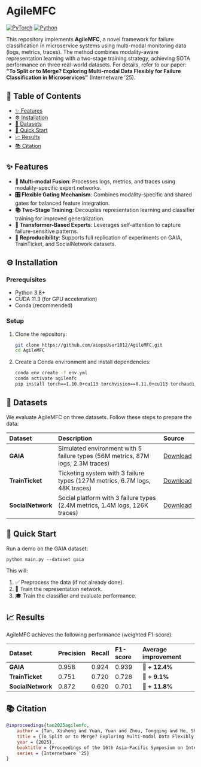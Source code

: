 # AgileMFC

[![PyTorch](https://img.shields.io/badge/PyTorch-%3E%3D1.10.0-orange)](https://pytorch.org/) [![Python](https://img.shields.io/badge/Python-%3E%3D3.8.6-green)](https://www.python.org/)

This repository implements **AgileMFC**, a novel framework for failure classification in microservice systems using multi-modal monitoring data (logs, metrics, traces). The method combines modality-aware representation learning with a two-stage training strategy, achieving SOTA performance on three real-world datasets. For details, refer to our paper:
**"To Split or to Merge? Exploring Multi-modal Data Flexibly for Failure Classification in Microservices"** (Internetware '25).

## 📖 Table of Contents
- [✨ Features](#-features)
- [⚙️ Installation](#-installation)
- [📁 Datasets](#-datasets)
- [🚀 Quick Start](#-quick-start)
- [📈 Results](#-results)
- [📚 Citation](#-citation)

## ✨ Features
- **🔀 Multi-modal Fusion**: Processes logs, metrics, and traces using modality-specific expert networks.
- **🎛️ Flexible Gating Mechanism**: Combines modality-specific and shared gates for balanced feature integration.
- **📚 Two-Stage Training**: Decouples representation learning and classifier training for improved generalization.
- **🤖 Transformer-Based Experts**: Leverages self-attention to capture failure-sensitive patterns.
- **🔁 Reproducibility**: Supports full replication of experiments on GAIA, TrainTicket, and SocialNetwork datasets.

## ⚙️ Installation
### Prerequisites
- Python 3.8+
- CUDA 11.3 (for GPU acceleration)
- Conda (recommended)

### Setup
1. Clone the repository:
    ```bash
    git clone https://github.com/aiopsUser1012/AgileMFC.git
    cd AgileMFC
    ```

2. Create a Conda environment and install dependencies:
    ```bash
    conda env create -f env.yml
    conda activate agilemfc
    pip install torch==1.10.0+cu113 torchvision==0.11.0+cu113 torchaudio==0.10.0 -f https://download.pytorch.org/whl/torch_stable.html
    ```

## 📁 Datasets
We evaluate AgileMFC on three datasets. Follow these steps to prepare the data:

| Dataset | Description | Source |
|:---|:---|:---|
| **GAIA** | Simulated environment with 5 failure types (56M metrics, 87M logs, 2.3M traces) | [Download](https://github.com/CloudWise-OpenSource/GAIA-DataSet) |
| **TrainTicket** | Ticketing system with 3 failure types (127M metrics, 6.7M logs, 48K traces) | [Download](https://zenodo.org/records/7615394) |
| **SocialNetwork** | Social platform with 3 failure types (2.4M metrics, 1.4M logs, 126K traces) | [Download](https://zenodo.org/records/7615394) |

## 🚀 Quick Start
Run a demo on the GAIA dataset:
```
python main.py --dataset gaia
```

This will:
1. ✅ Preprocess the data (if not already done).
2. 🧠 Train the representation network.
3. 🎓 Train the classifier and evaluate performance.

## 📈 Results

AgileMFC achieves the following performance (weighted F1-score):

| Dataset | Precision | Recall | F1-score | Average improvement |
|:---|:---|:---|:---|:---|
| **GAIA** | 0.958 | 0.924 | 0.939 | 🚀 **+ 12.4%** |
| **TrainTicket** | 0.751 | 0.720 | 0.728 | 🚀 **+ 9.1%** |
| **SocialNetwork** | 0.872 | 0.620 | 0.701 | 🚀 **+ 11.8%** |

## 📚 Citation
```bibtex
@inproceedings{tan2025agilemfc,
    author = {Tan, Xiuhong and Yuan, Yuan and Zhou, Tongqing and He, Shiming and Li, Yuqi and Zhang, Jian},
    title = {To Split or to Merge? Exploring Multi-modal Data Flexibly for Failure Classification in Microservices},
    year = {2025},
    booktitle = {Proceedings of the 16th Asia-Pacific Symposium on Internetware},
    series = {Internetware '25}
}
```
